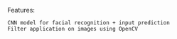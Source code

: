 Features:  

    CNN model for facial recognition + input prediction
    Filter application on images using OpenCV
